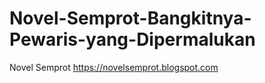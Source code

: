 # Novel-Semprot-Bangkitnya-Pewaris-yang-Dipermalukan
Novel Semprot
https://novelsemprot.blogspot.com
